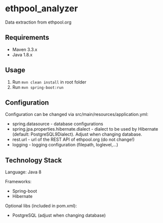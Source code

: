 # ethpool_analyzer
Data extraction from ethpool.org

## Requirements
+ Maven 3.3.x
+ Java 1.8.x

## Usage
1. Run ``` mvn clean install ``` in root folder
2. Run ``` mvn spring-boot:run ```

## Configuration
Configuration can be changed via src/main/resources/application.yml:

+ spring.datasource - database configurations
+ spring.jpa.properties.hibernate.dialect - dialect to be used by Hibernate (default: PostgreSQL9Dialect). Adjust when changing database.
+ rest.url - url of the REST API of ethpool.org (do not change!)
+ logging - logging configuration (filepath, loglevel,...)

## Technology Stack
Language: Java 8

Frameworks: 
+ Spring-boot
+ Hibernate

Optional libs (included in pom.xml):
+ PostgreSQL (adjust when changing database)


